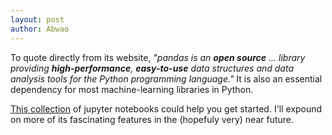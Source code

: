 ```yaml
---
layout: post
author: Abwao
---
```

To quote directly from its website, *"pandas is an **open source** ... library providing **high-performance**, **easy-to-use** data structures and data analysis tools for the Python programming language."* It is also an essential dependency for most machine-learning libraries in Python. 


[This collection](https://github.com/Tim-Abwao/learning-pandas) of jupyter notebooks could help you get started. I'll expound on more of its fascinating features in the (hopefuly very) near future.